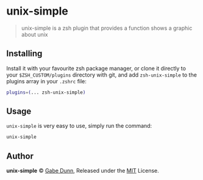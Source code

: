 # unix-simple
> unix-simple is a zsh plugin that provides a function shows a graphic about unix

## Installing
Install it with your favourite zsh package manager, or clone it directly to your
`$ZSH_CUSTOM/plugins` directory with git, and add `zsh-unix-simple` to the plugins
array in your `.zshrc` file:

```zsh
plugins=(... zsh-unix-simple)
```

## Usage
`unix-simple` is very easy to use, simply run the command:

```zsh
unix-simple
```

## Author
**unix-simple** © [Gabe Dunn](https://github.com/redxtech), Released under the [MIT](./license.md) License.


